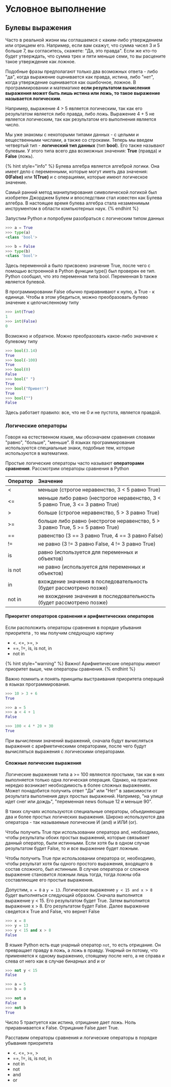 # Условное выполнение

## Булевы выражения

Часто в реальной жизни мы соглашаемся с каким-либо утверждением или отрицаем его. Например, если вам скажут, что сумма чисел 3 и 5 больше 7, вы согласитесь, скажете: "Да, это правда". Если же кто-то будет утверждать, что сумма трех и пяти меньше семи, то вы расцените такое утверждение как ложное.

Подобные фразы предполагают только два возможных ответа - либо "да", когда выражение оценивается как правда, истина, либо "нет", когда утверждение оценивается как ошибочное, ложное. В программировании и математике **если результатом вычисления выражения может быть лишь истина или ложь, то такое выражение называется логическим**.

Например, выражение 4 &gt; 5 является логическим, так как его результатом является либо правда, либо ложь. Выражение 4 + 5 не является логическим, так как результатом его выполнения является число.

Мы уже знакомы с некоторыми типами данных - с целыми и вещественными числами, а также со строками. Теперь мы введем четвертый тип - **логический тип данных** \(тип **bool**\). Его также называют булевым. У этого типа всего два возможных значения: **True** \(правда\) и **False** \(ложь\).

{% hint style="info" %}
Булева алгебра является алгеброй логики. Она имеет дело с переменными, которые могут иметь два значения: **0\(False\)** или **1\(True\)** и с операциями, которые имеют логическое значение.

Самый ранний метод манипулирования символической логикой был изобретен Джорджем Булем и впоследствии стал известен как Булева алгебра. В настоящее время булева алгебра стала незаменимым инструментом в области компьютерных наук.
{% endhint %}

Запустим Python и попробуем разобраться с логическим типом данных

```python
>>> a = True
>>> type(a)
<class 'bool'>

>>> b = False
>>> type(b)
<class 'bool'>
```

Здесь переменной a было присвоено значение True, после чего с помощью встроенной в Python функции type\(\) был проверен ее тип. Python сообщил, что это переменная типа bool. Переменная b также является булевой.

В программировании False обычно приравнивают к нулю, а True - к единице. Чтобы в этом убедиться, можно преобразовать булево значение к целочисленному типу

```python
>>> int(True)
1
>>> int(False)
0
```

Возможно и обратное. Можно преобразовать какое-либо значение к булевому типу

```python
>>> bool(3.14)
True
>>> bool(-100)
True
>>> bool(0)
False
>>> bool(" ")
True
>>> bool("Привет!")
True
>>> bool("")
False
```

Здесь работает правило: все, что не 0 и не пустота, является правдой.

### Логические операторы

Говоря на естественном языке, мы обозначаем сравнения словами "равно", "больше", "меньше". В языках программирования используются специальные знаки, подобные тем, которые используются в математике. 

Простые логические операторы часто называют **операторами сравнения**. Рассмотрим операторы сравнения в Python

| Оператор | Значение |
| :--- | :--- |
| &lt; | меньше \(строгое неравенство, 3 &lt; 5 равно True\) |
| &lt;= | меньше либо равно \(нестрогое неравенство, 3 &lt; 5 равно True, 3 &lt;= 3 равно True\)  |
| &gt; | больше \(строгое неравенство, 5 &gt; 3 равно True\) |
| &gt;= | больше либо равно \(нестрогое неравенство, 5 &gt; 3 равно True, 5 &gt;= 5 равно True\) |
| == | равенство \(3 == 3 равно True, 4 == 3 равно False\) |
| != | не равно \(3 != 3 равно False, 4 != 3 равно True\) |
| is | равно \(используется для переменных и объектов\) |
| is not | не равно \(используется для переменных и объектов\) |
| in | вхождение значения в последовательность \(будет рассмотрено позже\) |
| not in | не вхождение значения в последовательность \(будет рассмотрено позже\) |

#### Приоритет операторов сравнения и арифметических операторов

Если расположить операторы сравнения в порядке убывания приоритета , то мы получим следующую картину

* &lt;. &lt;=, &gt;=, &gt;
* ==, !=, is, is not, in
* not in

{% hint style="warning" %}
Важно! Арифметические операторы имеют приоритет выше, чем операторы сравнения.
{% endhint %}

Важно помнить и понять принципы выстраивания приоритета операций в языках программирования.

```python
>>> 10 > 3 + 6
True

>>> a = 5
>>> a < 4 + 1
False

>>> 100 < 4 * 20 + 30
True
```

При вычислении значений выражений, сначала будут вычисляться выражения с арифметическими операторами, после чего будут вычисляться выражения с логическими операторами.

#### Сложные логические выражения

Логические выражения типа a &gt;= 100 являются простыми, так как в них выполняется только одна логическая операция. Однако, на практике нередко возникает необходимость в более сложных выражениях. Может понадобится получить ответ "Да" или "Нет" в зависимости от результата выполнения двух простых выражений. Например, "на улице идет снег или дождь", "переменная news больше 12 и меньше 90".

В таких случаях используются специальные операторы, объединяющие два и более простых логических выражения. Широко используются два оператора - так называемые логические И \(and\) и ИЛИ \(or\).

Чтобы получить True при использовании оператора and, необходимо, чтобы результаты обоих простых выражений, которые связывает данный оператор, были истинными. Если хотя бы в одном случае результатом будет False, то и все выражение будет ложным.

Чтобы получить True при использовании оператора or, необходимо, чтобы результат хотя бы одного простого выражения, входящего в состав сложного, был истинным. В случае оператора or сложное выражение становится ложным лишь тогда, тогда ложны оба составляющие его простые выражения.

Допустим, `x = 8` а `y = 13`. Логическое выражение `y < 15 and x > 8` будет выполняться следующий образом. Сначала выполнится выражение y &lt; 15. Его результатом будет True. Затем выполнится выражение x &gt; 8. Его результатом будет False. Далее выражение сведется к True and False, что вернет False

```python
>>> x = 8
>>> y = 13
>>> y < 15 and x > 8
False
```

В языке Python есть еще унарный оператор `not`, то есть отрицание. Он превращает правду в ложь, а ложь в правду. Унарный он потому, что применяется к одному выражению, стоящему после него, а не справа и слева от него как в случае бинарных and и or

```python
>>> not y < 15
False

>>> a = 5
>>> b = 0

>>> not a
False
>>> not b
True
```

Число 5 трактуется как истина, отрицание дает ложь. Ноль приравнивается к False. Отрицание False дает True.

Расставим операторы сравнения и логические операторы в порядке убывания приоритета

* &lt;. &lt;=, &gt;=, &gt;
* ==, !=, is, is not, in
* not in
* not
* and
* or





